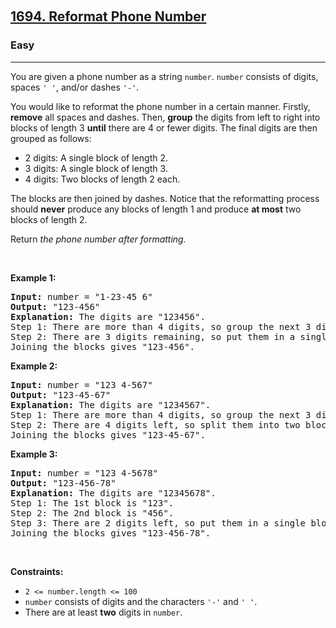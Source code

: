 ​<h2><a href="https://leetcode.com/problems/reformat-phone-number/">1694. Reformat Phone Number</a>
</h2>
<h3>Easy</h3>
<hr />
<div>
  <p>
    You are given a phone number as a string <code>number</code>.
    <code>number</code> consists of digits, spaces <code>' '</code>, and/or
    dashes <code>'-'</code>.
  </p>

  <p>
    You would like to reformat the phone number in a certain manner. Firstly,
    <strong>remove</strong> all spaces and dashes. Then,
    <strong>group</strong> the digits from left to right into blocks of length 3
    <strong>until</strong> there are 4 or fewer digits. The final digits are
    then grouped as follows:
  </p>

  <ul>
    <li>2 digits: A single block of length 2.</li>
    <li>3 digits: A single block of length 3.</li>
    <li>4 digits: Two blocks of length 2 each.</li>
  </ul>

  <p>
    The blocks are then joined by dashes. Notice that the reformatting process
    should <strong>never</strong> produce any blocks of length 1 and produce
    <strong>at most</strong> two blocks of length 2.
  </p>

  <p>Return <em>the phone number after formatting.</em></p>

  <p>&nbsp;</p>
  <p><strong class="example">Example 1:</strong></p>

  <pre><strong>Input:</strong> number = "1-23-45 6"
<strong>Output:</strong> "123-456"
<strong>Explanation:</strong> The digits are "123456".
Step 1: There are more than 4 digits, so group the next 3 digits. The 1st block is "123".
Step 2: There are 3 digits remaining, so put them in a single block of length 3. The 2nd block is "456".
Joining the blocks gives "123-456".
</pre>

  <p><strong class="example">Example 2:</strong></p>

  <pre><strong>Input:</strong> number = "123 4-567"
<strong>Output:</strong> "123-45-67"
<strong>Explanation: </strong>The digits are "1234567".
Step 1: There are more than 4 digits, so group the next 3 digits. The 1st block is "123".
Step 2: There are 4 digits left, so split them into two blocks of length 2. The blocks are "45" and "67".
Joining the blocks gives "123-45-67".
</pre>

  <p><strong class="example">Example 3:</strong></p>

  <pre><strong>Input:</strong> number = "123 4-5678"
<strong>Output:</strong> "123-456-78"
<strong>Explanation:</strong> The digits are "12345678".
Step 1: The 1st block is "123".
Step 2: The 2nd block is "456".
Step 3: There are 2 digits left, so put them in a single block of length 2. The 3rd block is "78".
Joining the blocks gives "123-456-78".
</pre>
  <p>&nbsp;</p>
  <p><strong>Constraints:</strong></p>
  <ul>
    <li><code>2 &lt;= number.length &lt;= 100</code></li>
    <li>
      <code>number</code> consists of digits and the characters
      <code>'-'</code> and <code>' '</code>.
    </li>
    <li>
      There are at least <strong>two</strong> digits in <code>number</code>.
    </li>
  </ul>
</div>
